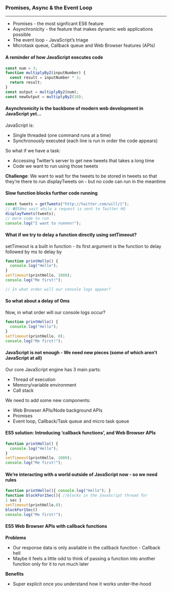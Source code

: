 ### Promises, Async & the Event Loop

---

- Promises - the most signficant ES6 feature
- Asynchronicity - the feature that makes dynamic web applications possible
- The event loop - JavaScript’s triage
- Microtask queue, Callback queue and Web Browser features (APIs)

#### A reminder of how JavaScript executes code

```javascript
const num = 3;
function multiplyBy2(inputNumber) {
  const result = inputNumber * 2;
  return result;
}
const output = multiplyBy2(num);
const newOutput = multiplyBy2(10);
```

#### Asynchronicity is the backbone of modern web development in JavaScript yet...

JavaScript is:

- Single threaded (one command runs at a time)
- Synchronously executed (each line is run in order the code appears)

So what if we have a task:

- Accessing Twitter’s server to get new tweets that takes a long time
- Code we want to run using those tweets

**Challenge**: We want to wait for the tweets to be stored in tweets so that they’re there to run displayTweets on - but no code can run in the meantime

#### Slow function blocks further code running

```javascript
const tweets = getTweets("http://twitter.com/will/1");
// ⛔350ms wait while a request is sent to Twitter HQ
displayTweets(tweets);
// more code to run
console.log("I want to runnnn!");
```

#### What if we try to delay a function directly using setTimeout?

setTimeout is a built in function - its first argument is the function to delay followed by ms to delay by

```javascript
function printHello() {
  console.log("Hello");
}
setTimeout(printHello, 1000);
console.log("Me first!");

// In what order will our console logs appear?
```

#### So what about a delay of 0ms

Now, in what order will our console logs occur?

```javascript
function printHello() {
  console.log("Hello");
}
setTimeout(printHello, 0);
console.log("Me first!");
```

#### JavaScript is not enough - We need new pieces (some of which aren’t JavaScript at all)

Our core JavaScript engine has 3 main parts:

- Thread of execution
- Memory/variable environment
- Call stack

We need to add some new components:

- Web Browser APIs/Node background APIs
- Promises
- Event loop, Callback/Task queue and micro task queue

#### ES5 solution: Introducing ‘callback functions’, and Web Browser APIs

```javascript
function printHello() {
  console.log("Hello");
}
setTimeout(printHello, 1000);
console.log("Me first!");
```

#### We’re interacting with a world outside of JavaScript now - so we need rules

```javascript
function printHello(){ console.log("Hello"); }
function blockFor1Sec(){ //blocks in the JavaScript thread for
1 sec }
setTimeout(printHello,0);
blockFor1Sec()
console.log("Me first!");
```

#### ES5 Web Browser APIs with callback functions

**Problems**

- Our response data is only available in the callback function - Callback hell
- Maybe it feels a little odd to think of passing a function into another function only for it to run much later

**Benefits**

- Super explicit once you understand how it works under-the-hood
